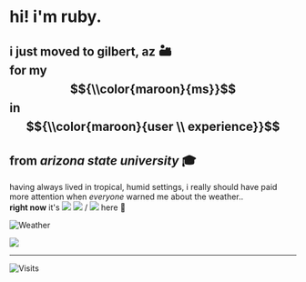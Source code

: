 # hi! i'm ruby.

## i just moved to gilbert, az 🏜️ <br> for my $${\\color{maroon}{ms}}$$ in $${\\color{maroon}{user \\ experience}}$$ <br> from *arizona state university* 🎓

having always lived in tropical, humid settings, i really should have paid more attention when *everyone* warned me about the weather.. <br>
**right now** it's <space> ![](https://wttr.in/Gilbert.png?format=%c) <space> ![](https://wttr.in/Gilbert.png?format=%t) / ![](https://wttr.in/Gilbert.png?format=%t&u) here 🫣

![Weather](https://wttr.in/Gilbert?format=1?)

![](https://wttr.in/Gilbert?format=%c+%t+%f)

---

![Visits](https://visitor-badge.laobi.icu/badge?page_id=rubyhassan)


<!--
**rubyhassan/rubyhassan** is a ✨ _special_ ✨ repository because its `README.md` (this file) appears on your GitHub profile.

Here are some ideas to get you started:

- 🔭 I’m currently working on ...
- 🌱 I’m currently learning ...
- 👯 I’m looking to collaborate on ...
- 🤔 I’m looking for help with ...
- 💬 Ask me about ...
- 📫 How to reach me: ...
- 😄 Pronouns: ...
- ⚡ Fun fact: ...
-->
